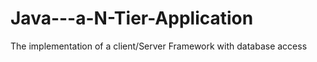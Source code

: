 Java---a-N-Tier-Application
===========================

The implementation of a client/Server Framework with database access
